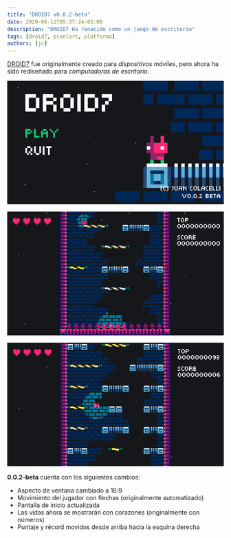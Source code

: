 ```yaml
---
title: "DROID7 v0.0.2-beta"
date: 2020-06-12T05:37:24-03:00
description: "DROID7 Ha renacido como un juego de escritorio"
tags: [droid7, pixelart, platforma]
authors: [jc]
---
```


[DROID7](/es/droid7) fue originalmente creado para _dispositivos móviles_, pero ahora ha sido rediseñado para _computadoras de escritorio_.

![Pantalla de inicio](screenshot_1.png)

![Juego](screenshot_2.png)

![Juego](screenshot_3.png)

**0.0.2-beta** cuenta con los siguientes cambios:

- Aspecto de ventana cambiado a 16:9
- Movimiento del jugador con flechas (originalmente automatizado)
- Pantalla de inicio actualizada
- Las vidas ahora se mostrarán con corazones (originalmente con números)
- Puntaje y récord movidos desde arriba hacia la esquina derecha

